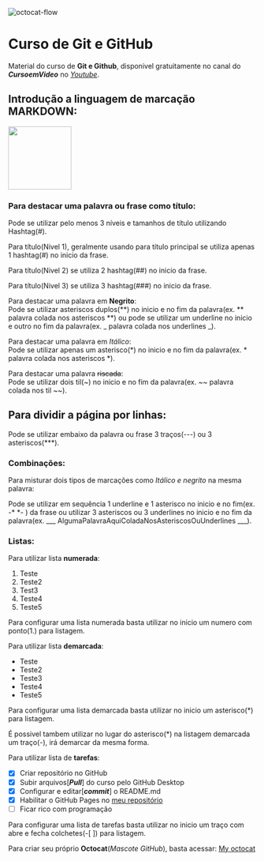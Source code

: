 ![octocat-flow](https://github.com/user-attachments/assets/5c5e5367-3f85-47ae-b446-fa5ba5b1eaa5)
# Curso de Git e GitHub
Material do curso de **Git e Github**, disponivel gratuitamente no canal do ***CursoemVideo*** no [*Youtube*](https://www.youtube.com/watch?v=xEKo29OWILE&list=PLHz_AreHm4dm7ZULPAmadvNhH6vk9oNZA&ab_channel=CursoemV%C3%ADdeo).<br>

## Introdução a linguagem de marcação **MARKDOWN**:

<img src="https://icons.iconarchive.com/icons/github/octicons/128/markdown-16-icon.png" width="128" height="128">

### Para destacar uma palavra ou frase como título:

Pode se utilizar pelo menos 3 níveis e tamanhos de título utilizando Hashtag(#).<br>

Para título(Nivel 1), geralmente usando para título principal se utiliza apenas 1 hashtag(#) no inicio da frase.<br>

Para título(Nivel 2) se utiliza 2 hashtag(##) no inicio da frase.<br>

Para título(Nivel 3) se utiliza 3 hashtag(###) no inicio da frase.<br>

Para destacar uma palavra em **Negrito**:<br>
Pode se utilizar asteriscos duplos(**) no inicio e no fim da palavra(ex. ** palavra colada nos asteriscos **) ou pode se utilizar um underline no inicio e outro no fim da palavra(ex. _ palavra colada nos underlines _).<br>

Para destacar uma palavra em *Itálico*:<br>
Pode se utilizar apenas um asterisco(*) no inicio e no fim da palavra(ex. * palavra colada nos asteriscos *).<br>

Para destacar uma palavra ~~riscada~~:<br>
Pode se utilizar dois til(~) no inicio e no fim da palavra(ex. ~~ palavra colada nos til ~~).<br>


Para dividir a página por linhas:
---
Pode se utilizar embaixo da palavra ou frase 3 traços(---) ou 3 asteriscos(***).<br>

### Combinações:

Para misturar dois tipos de marcações como _*Itálico e negrito*_ na mesma palavra:<br>

Pode se utilizar em sequência 1 underline e 1 asterisco no inicio e no fim(ex. -* *- ) da frase ou utilizar 3 asteriscos ou 3 underlines no inicio e no fim da palavra(ex. ___ AlgumaPalavraAquiColadaNosAsteriscosOuUnderlines ___).<br>


### Listas:

Para utilizar lista **numerada**:
1. Teste
2. Teste2
3. Test3
4. Teste4
5. Teste5

Para configurar uma lista numerada basta utilizar no inicio um numero com ponto(1.) para listagem.<br>

Para utilizar lista **demarcada**:
* Teste
* Teste2
* Teste3
* Teste4
* Teste5

Para configurar uma lista demarcada basta utilizar no inicio um asterisco(*) para listagem.<br>

É possivel tambem utilizar no lugar do asterisco(*) na listagem demarcada um traço(-), irá demarcar da mesma forma.<br>


Para utilizar lista de **tarefas**:

- [x]  Criar repositório no GitHub
- [x]  Subir arquivos[***Pull***] do curso pelo GitHub Desktop
- [x]  Configurar e editar[***commit***] o README.md
- [x]  Habilitar o GitHub Pages no [meu repositório](https://mateusleguir.github.io/git-github/)
- [ ]  Ficar rico com programação

Para configurar uma lista de tarefas basta utilizar no inicio um traço com abre e fecha colchetes(-[ ]) para listagem.<br>

Para criar seu próprio **Octocat**(*Mascote GitHub*), basta acessar:
[My octocat](https://myoctocat.com/build-your-octocat/)


